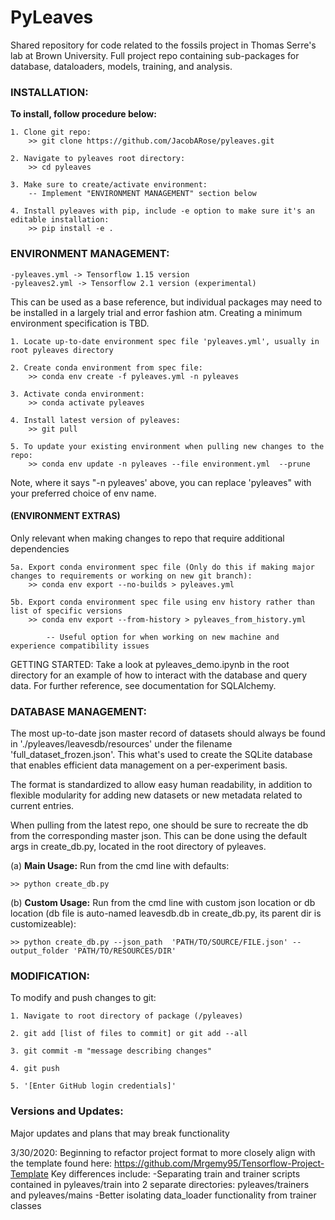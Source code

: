 PyLeaves
========

Shared repository for code related to the fossils project in Thomas Serre's lab at Brown University.
Full project repo containing sub-packages for database, dataloaders, models, training, and analysis.


### INSTALLATION: 
**To install, follow procedure below:**

    1. Clone git repo:
        >> git clone https://github.com/JacobARose/pyleaves.git

    2. Navigate to pyleaves root directory:
        >> cd pyleaves

    3. Make sure to create/activate environment:
        -- Implement "ENVIRONMENT MANAGEMENT" section below
        
    4. Install pyleaves with pip, include -e option to make sure it's an editable installation:
        >> pip install -e .
        
### ENVIRONMENT MANAGEMENT:

    -pyleaves.yml -> Tensorflow 1.15 version
    -pyleaves2.yml -> Tensorflow 2.1 version (experimental)

This can be used as a base reference, but individual packages may need to be installed in a largely trial and error fashion atm. Creating a minimum environment specification is TBD.

    1. Locate up-to-date environment spec file 'pyleaves.yml', usually in root pyleaves directory

    2. Create conda environment from spec file:
        >> conda env create -f pyleaves.yml -n pyleaves
        
    3. Activate conda environment:
        >> conda activate pyleaves
    
    4. Install latest version of pyleaves:
        >> git pull
        
    5. To update your existing environment when pulling new changes to the repo:
        >> conda env update -n pyleaves --file environment.yml  --prune


Note, where it says "-n pyleaves' above, you can replace 'pyleaves" with your preferred choice of env name.

#### (ENVIRONMENT EXTRAS)
Only relevant when making changes to repo that require additional dependencies

    5a. Export conda environment spec file (Only do this if making major changes to requirements or working on new git branch):
        >> conda env export --no-builds > pyleaves.yml
        
    5b. Export conda environment spec file using env history rather than list of specific versions
        >> conda env export --from-history > pyleaves_from_history.yml
        
            -- Useful option for when working on new machine and experience compatibility issues


GETTING STARTED: Take a look at pyleaves_demo.ipynb in the root directory for an example of how to interact with the database and query data. For further reference, see documentation for SQLAlchemy.


### DATABASE MANAGEMENT:

The most up-to-date json master record of datasets should always be found in './pyleaves/leavesdb/resources' under the filename 'full_dataset_frozen.json'. This what's used to create the SQLite database that enables efficient data management on a per-experiment basis. 

The format is standardized to allow easy human readability, in addition to flexible modularity for adding new datasets or new metadata related to current entries.

When pulling from the latest repo, one should be sure to recreate the db from the corresponding master json. This can be done using the default args in create_db.py, located in the root directory of pyleaves.

(a) **Main Usage:** 
Run from the cmd line with defaults:

    >> python create_db.py

(b) **Custom Usage:**
Run from the cmd line with custom json location or db location (db file is auto-named leavesdb.db in create_db.py, its parent dir is customizeable):

    >> python create_db.py --json_path  'PATH/TO/SOURCE/FILE.json' --output_folder 'PATH/TO/RESOURCES/DIR'

### MODIFICATION:
To modify and push changes to git:

    1. Navigate to root directory of package (/pyleaves)

    2. git add [list of files to commit] or git add --all

    3. git commit -m "message describing changes"

    4. git push

    5. '[Enter GitHub login credentials]'


### Versions and Updates:
Major updates and plans that may break functionality

3/30/2020: Beginning to refactor project format to more closely align with the template found here: https://github.com/Mrgemy95/Tensorflow-Project-Template
Key differences include:
    -Separating train and trainer scripts contained in pyleaves/train into 2 separate directories: pyleaves/trainers and pyleaves/mains
    -Better isolating data_loader functionality from trainer classes








